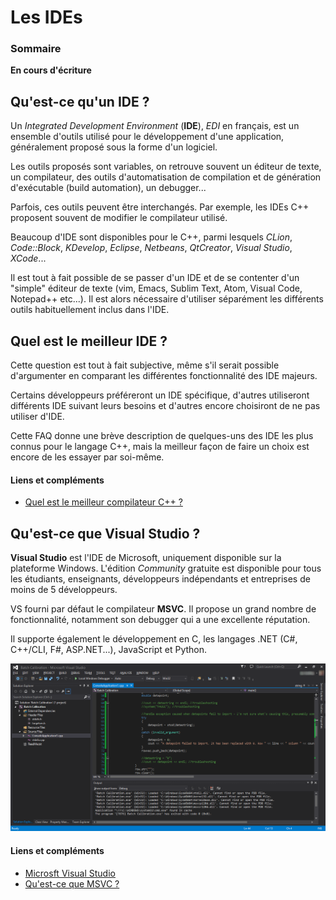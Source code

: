 # Les IDEs

### Sommaire

**En cours d'écriture**

## Qu'est-ce qu'un IDE ?

Un *Integrated Development Environment* (**IDE**), *EDI* en français, est un ensemble d'outils utilisé pour le développement d'une application, généralement proposé sous la forme d'un logiciel.

Les outils proposés sont variables, on retrouve souvent un éditeur de texte, un compilateur, des outils d'automatisation de compilation et de génération d'exécutable (build automation), un debugger...

Parfois, ces outils peuvent être interchangés. Par exemple, les IDEs C++ proposent souvent de modifier le compilateur utilisé.

Beaucoup d'IDE sont disponibles pour le C++, parmi lesquels  *CLion*, *Code::Block*, *KDevelop*, *Eclipse*, *Netbeans*, *QtCreator*, *Visual Studio*, *XCode*...

Il est tout à fait possible de se passer d'un IDE et de se contenter d'un "simple" éditeur de texte (vim, Emacs, Sublim Text, Atom, Visual Code, Notepad++ etc...). Il est alors nécessaire d'utiliser séparément les différents outils habituellement inclus dans l'IDE.

## Quel est le meilleur IDE ?

Cette question est tout à fait subjective, même s'il serait possible d'argumenter en comparant les différentes fonctionnalité des IDE majeurs.

Certains développeurs préféreront un IDE spécifique, d'autres utiliseront différents IDE suivant leurs besoins et d'autres encore choisiront de ne pas utiliser d'IDE.

Cette FAQ donne une brève description de quelques-uns des IDE les plus connus pour le langage C++, mais la meilleur façon de faire un choix est encore de les essayer par soi-même.

#### Liens et compléments
 - [Quel est le meilleur compilateur C++ ?](https://github.com/cpp-faq/cpp-faq/tree/develop/faq/fr-FR/.faq/404.md)

## Qu'est-ce que Visual Studio ?

**Visual Studio** est l'IDE de Microsoft, uniquement disponible sur la plateforme Windows. L'édition *Community* gratuite est disponible pour tous les étudiants, enseignants, développeurs indépendants et entreprises de moins de 5 développeurs.

VS fourni par défaut le compilateur **MSVC**. Il propose un grand nombre de fonctionnalité, notamment son debugger qui a une excellente réputation.

Il supporte également le développement en C, les langages .NET (C#, C++/CLI, F#, ASP.NET...), JavaScript et Python.

![Visual Studio Screenshot](rcs/vs.png "Visual Studio Screenshot")

#### Liens et compléments
 - [Microsft Visual Studio](https://visualstudio.microsoft.com/fr/)
 - [Qu'est-ce que MSVC ?](https://github.com/cpp-faq/cpp-faq/tree/develop/faq/fr-FR/.faq/404.md)
